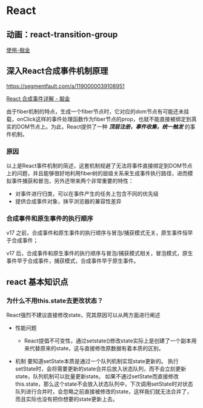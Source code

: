# React

## 动画：react-transition-group

[使用-掘金](https://juejin.cn/post/6844903869894524942 )

## 深入React合成事件机制原理

https://segmentfault.com/a/1190000039108951

[React 合成事件详解 - 掘金](https://juejin.cn/post/7005129812981317668)

由于fiber机制的特点，生成一个fiber节点时，它对应的dom节点有可能还未挂载，onClick这样的事件处理函数作为fiber节点的prop，也就不能直接被绑定到真实的DOM节点上。为此，React提供了一种 ***顶层注册，事件收集，统一触发*** 的事件机制。

### 原因

以上是React事件机制的简述，这套机制规避了无法将事件直接绑定到DOM节点上的问题，并且能够很好地利用fiber树的层级关系来生成事件执行路径，进而模拟事件捕获和冒泡，另外还带来两个非常重要的特性：

- 对事件进行归类，可以在事件产生的任务上包含不同的优先级
- 提供合成事件对象，抹平浏览器的兼容性差异

### 合成事件和原生事件的执行顺序

v17 之前，合成事件和原生事件的执行顺序与冒泡/捕获模式无关，原生事件恒早于合成事件；

v17 后，合成事件和原生事件的执行顺序与冒泡/捕获模式相关，冒泡模式，原生事件早于合成事件，捕获模式，合成事件早于原生事件。

## react 基本知识点

### 为什么不用this.state去更改状态？

React强烈不建议直接修改state，究其原因可以从两方面进行阐述

- 性能问题
  
  - React提倡不可变性，通过setstate()修改state实际上是创建了一个副本用来代替原来的state，这与直接修改原数据有着本质的区别。

- 机制
  要知道setState本质是通过一个队列机制实现state更新的。 执行setState时，会将需要更新的state合并后放入状态队列，而不会立刻更新state，队列机制可以批量更新state。
  如果不通过setState而直接修改this.state，那么这个state不会放入状态队列中，下次调用setState时对状态队列进行合并时，会忽略之前直接被修改的state，这样我们就无法合并了，而且实际也没有把你想要的state更新上去。